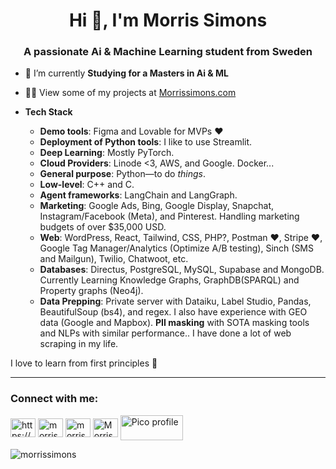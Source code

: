 <h1 align="center">Hi 👋, I'm Morris Simons</h1>
<h3 align="center">A passionate Ai & Machine Learning student from Sweden</h3>

- 🌱 I’m currently **Studying for a Masters in Ai & ML**
- 👨‍💻 View some of my projects at [Morrissimons.com](https://morrissimons.github.io/)

- **Tech Stack**  
  - **Demo tools**: Figma and Lovable for MVPs ❤️
  - **Deployment of Python tools**: I like to use Streamlit.
  - **Deep Learning**: Mostly PyTorch.
  - **Cloud Providers**: Linode <3, AWS, and Google. Docker...  
  - **General purpose**: Python—to do *things*.  
  - **Low-level**: C++ and C.
  - **Agent frameworks**: LangChain and LangGraph.  
  - **Marketing**: Google Ads, Bing, Google Display, Snapchat, Instagram/Facebook (Meta), and Pinterest. Handling marketing budgets of over $35,000 USD.  
  - **Web**: WordPress, React, Tailwind, CSS, PHP?, Postman ❤️, Stripe ❤️, Google Tag Manager/Analytics (Optimize A/B testing), Sinch (SMS and Mailgun), Twilio, Chatwoot, etc. 
  - **Databases**: Directus, PostgreSQL, MySQL, Supabase and MongoDB. Currently Learning Knowledge Graphs, GraphDB(SPARQL) and Property graphs (Neo4j).  
  - **Data Prepping**: Private server with Dataiku, Label Studio, Pandas, BeautifulSoup (bs4), and regex. I also have experience with GEO data (Google and Mapbox). **PII masking** with SOTA masking tools and NLPs with similar performance.. I have done a lot of web scraping in my life.  

I love to learn from first principles 🌴

---

<h3 align="left">Connect with me:</h3>
<p align="left">
<a href="https://linkedin.com/in/https://www.linkedin.com/in/morris-simons-a8b519120/" target="blank"><img align="center" src="https://raw.githubusercontent.com/rahuldkjain/github-profile-readme-generator/master/src/images/icons/Social/linked-in-alt.svg" alt="https://www.linkedin.com/in/morris-simons-a8b519120/" height="30" width="40" /></a>
<a href="https://kaggle.com/morrissimons" target="blank"><img align="center" src="https://raw.githubusercontent.com/rahuldkjain/github-profile-readme-generator/master/src/images/icons/Social/kaggle.svg" alt="morrissimons" height="30" width="40" /></a>
<a href="https://www.hackerrank.com/morris_simons01" target="blank"><img align="center" src="https://raw.githubusercontent.com/rahuldkjain/github-profile-readme-generator/master/src/images/icons/Social/hackerrank.svg" alt="morris_simons01" height="30" width="40" /></a>
<a href="https://discord.gg/Morris#0441" target="blank"><img align="center" src="https://raw.githubusercontent.com/rahuldkjain/github-profile-readme-generator/master/src/images/icons/Social/discord.svg" alt="Morris#0441" height="30" width="40" /></a>
<a href="https://play.picoctf.org/users/MorrisSimons" target="blank"><img align="center" src="https://play.picoctf.org/static/media/picoctf-logo-horizontal-white.17fdf0dcdef08dc3396a195b95e3bc29.svg" alt="Pico profile" height="40" width="100" /> </a>


</p>
<p align="left"> <img src="https://komarev.com/ghpvc/?username=morrissimons&label=Profile%20views&color=0e75b6&style=flat" alt="morrissimons" /> </p>
